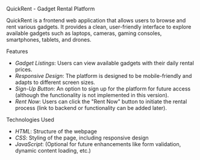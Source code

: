 QuickRent - Gadget Rental Platform

QuickRent is a frontend web application that allows users to browse and rent various gadgets. It provides a clean, user-friendly interface to explore available gadgets such as laptops, cameras, gaming consoles, smartphones, tablets, and drones.

 Features

- *Gadget Listings*: Users can view available gadgets with their daily rental prices.
- *Responsive Design*: The platform is designed to be mobile-friendly and adapts to different screen sizes.
- *Sign-Up Button*: An option to sign up for the platform for future access (although the functionality is not implemented in this version).
- *Rent Now*: Users can click the "Rent Now" button to initiate the rental process (link to backend or functionality can be added later).

 Technologies Used

- *HTML*: Structure of the webpage
- *CSS*: Styling of the page, including responsive design
- *JavaScript*: (Optional for future enhancements like form validation, dynamic content loading, etc.)
